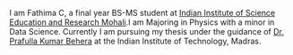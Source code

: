 I am Fathima C, a final year BS-MS student at [Indian Institute of Science Education and Research Mohali](https://www.iisermohali.ac.in).I am Majoring in Physics with a minor in Data Science. Currently I am pursuing my thesis under the guidance of [Dr. Prafulla Kumar Behera](https://physics.iitm.ac.in/faculty-inner.php?fuid=61) at the Indian Institute of Technology, Madras.


